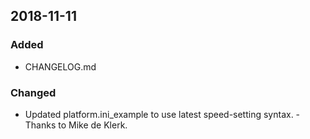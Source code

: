 ## 2018-11-11
### Added
- CHANGELOG.md
### Changed
- Updated platform.ini_example to use latest speed-setting syntax.  - Thanks to Mike de Klerk.
